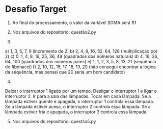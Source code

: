 # Desafio Target

1. Ao final do processamento, o valor da variável SOMA será 91
   
2. Nos arquivos do repositório: questão2.py
   
3.
a) 1, 3, 5, 7, 9 (incremento de 2)
b) 2, 4, 8, 16, 32, 64, 128 (multiplicação por 2)
c) 0, 1, 4, 9, 16, 25, 36, 49 (quadrados dos números naturais)
d) 4, 16, 36, 64, 100 (quadrados dos números pares)
e) 1, 1, 2, 3, 5, 8, 13, 21 (sequência de fibonacci)
f) 2, 10, 12, 16, 17, 18, 19, 20 (não consegui encontrar a lógica da sequência, mas pensei que 20 seria um bom candidato)
  
4. 
Deixar o interruptor 1 ligado por um tempo.
Desligar o interruptor 1 e ligar o interruptor 2.
Ir para a sala das lâmpadas.
Tocar em cada lâmpada:
Se a lâmpada estiver quente e apagada, o interruptor 1 controla essa lâmpada.
Se a lâmpada estiver acesa, o interruptor 2 controla essa lâmpada.
Se a lâmpada estiver fria e apagada, o interruptor 3 controla essa lâmpada.

5. Nos arquivos do repositório: questão5.py
